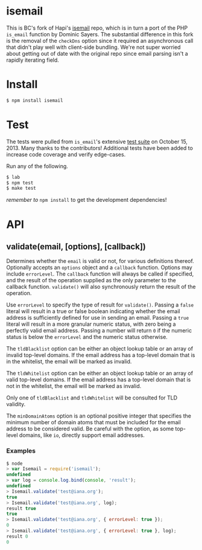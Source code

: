 # isemail

This is BC's fork of Hapi's [isemail](https://github.com/hapijs/isemail) repo, which is in turn a port of the PHP `is_email` function by Dominic Sayers. The substantial difference in this fork is the removal of the `checkDns` option since it required an asynchronous call that didn't play well with client-side bundling. We're not super worried about getting out of date with the original repo since email parsing isn't a rapidly iterating field.

Install
=======

```sh
$ npm install isemail
```

Test
====

The tests were pulled from `is_email`'s extensive [test suite][tests] on October 15, 2013. Many thanks to the contributors! Additional tests have been added to increase code coverage and verify edge-cases.

Run any of the following.

```sh
$ lab
$ npm test
$ make test
```

_remember to_ `npm install` to get the development dependencies!

API
===

validate(email, [options], [callback])
--------------------------------------

Determines whether the `email` is valid or not, for various definitions thereof. Optionally accepts an `options` object and a `callback` function. Options may include `errorLevel`. The `callback` function will always be called if specified, and the result of the operation supplied as the only parameter to the callback function. `validate()` will also synchronously return the result of the operation.

Use `errorLevel` to specify the type of result for `validate()`. Passing a `false` literal will result in a true or false boolean indicating whether the email address is sufficiently defined for use in sending an email. Passing a `true` literal will result in a more granular numeric status, with zero being a perfectly valid email address. Passing a number will return `0` if the numeric status is below the `errorLevel` and the numeric status otherwise.

The `tldBlacklist` option can be either an object lookup table or an array of invalid top-level domains. If the email address has a top-level domain that is in the whitelist, the email will be marked as invalid.

The `tldWhitelist` option can be either an object lookup table or an array of valid top-level domains. If the email address has a top-level domain that is not in the whitelist, the email will be marked as invalid.

Only one of `tldBlacklist` and `tldWhitelist` will be consulted for TLD validity.

The `minDomainAtoms` option is an optional positive integer that specifies the minimum number of domain atoms that must be included for the email address to be considered valid. Be careful with the option, as some top-level domains, like `io`, directly support email addresses.

### Examples

```js
$ node
> var Isemail = require('isemail');
undefined
> var log = console.log.bind(console, 'result');
undefined
> Isemail.validate('test@iana.org');
true
> Isemail.validate('test@iana.org', log);
result true
true
> Isemail.validate('test@iana.org', { errorLevel: true });
0
> Isemail.validate('test@iana.org', { errorLevel: true }, log);
result 0
0
```

[tests]: http://isemail.info/_system/is_email/test/?all‎ "is_email test suite"

